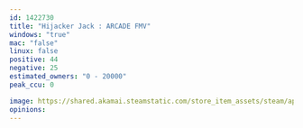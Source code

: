 ```yaml
---
id: 1422730
title: "Hijacker Jack : ARCADE FMV"
windows: "true"
mac: "false"
linux: false
positive: 44
negative: 25
estimated_owners: "0 - 20000"
peak_ccu: 0

image: https://shared.akamai.steamstatic.com/store_item_assets/steam/apps/1422730/header.jpg?t=1633988273
opinions:
---
```


